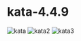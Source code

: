 # kata-4.4.9

![kata](https://github.com/alexandrershov/kata-4.4.9/assets/112205478/7849e45e-dabb-4924-9037-c47d1fbaaa87)
![kata2](https://github.com/alexandrershov/kata-4.4.9/assets/112205478/a9f91a0d-0900-4f4b-92ef-6730c85627d0)
![kata3](https://github.com/alexandrershov/kata-4.4.9/assets/112205478/37127cb5-4391-4991-9bd9-826b3b2b98ed)
